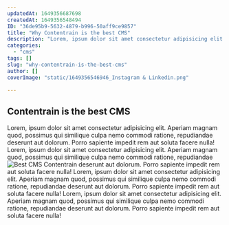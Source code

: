 ```yaml
---
updatedAt: 1649356687698
createdAt: 1649356548494
ID: "36de95b9-5632-4879-b996-50aff9ce9857"
title: "Why Contentrain is the best CMS"
description: "Lorem, ipsum dolor sit amet consectetur adipisicing elit. Aperiam magnam quod, possimus qui similique culpa nemo commodi ratione, repudiandae deserunt aut dolorum. Porro sapiente impedit rem aut soluta facere nulla!."
categories:
  - "cms"
tags: []
slug: "why-contentrain-is-the-best-cms"
author: []
coverImage: "static/1649356546946_Instagram & Linkedin.png"

---
```


## Contentrain is the best CMS

Lorem, ipsum dolor sit amet consectetur adipisicing elit. Aperiam magnam
    quod, possimus qui similique culpa nemo commodi ratione, repudiandae
    deserunt aut dolorum. Porro sapiente impedit rem aut soluta facere nulla!
Lorem, ipsum dolor sit amet consectetur adipisicing elit. Aperiam magnam
    quod, possimus qui similique culpa nemo commodi ratione, repudiandae
![Best CMS Contentrain](https://res.cloudinary.com/dowlbhxa2/image/upload/f_auto,q_auto,w_1366/v1648064180/Select_a_repository_optimized_c2iyvl.svg)
    deserunt aut dolorum. Porro sapiente impedit rem aut soluta facere nulla!
Lorem, ipsum dolor sit amet consectetur adipisicing elit. Aperiam magnam
    quod, possimus qui similique culpa nemo commodi ratione, repudiandae
    deserunt aut dolorum. Porro sapiente impedit rem aut soluta facere nulla!
Lorem, ipsum dolor sit amet consectetur adipisicing elit. Aperiam magnam
    quod, possimus qui similique culpa nemo commodi ratione, repudiandae
    deserunt aut dolorum. Porro sapiente impedit rem aut soluta facere nulla!